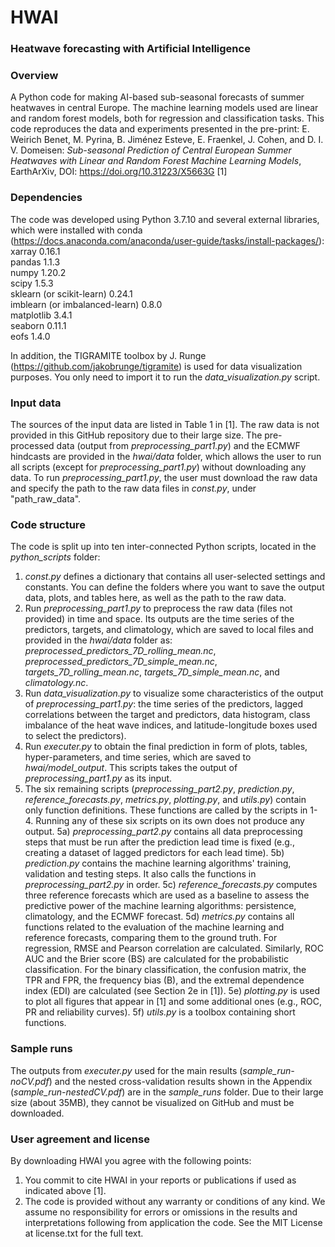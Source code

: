 # HWAI
### Heatwave forecasting with Artificial Intelligence

### Overview
A Python code for making AI-based sub-seasonal forecasts of summer heatwaves in central Europe. The machine learning models used are linear and random forest models, both for regression and classification tasks. This code reproduces the data and experiments presented in the pre-print: E. Weirich Benet, M. Pyrina, B. Jiménez Esteve, E. Fraenkel, J. Cohen, and D. I. V. Domeisen: *Sub-seasonal Prediction of Central European Summer Heatwaves with Linear and Random Forest Machine Learning Models*, EarthArXiv, DOI: https://doi.org/10.31223/X5663G [1]

### Dependencies 
The code was developed using Python 3.7.10 and several external libraries, which were installed with conda (https://docs.anaconda.com/anaconda/user-guide/tasks/install-packages/): <br/> 
xarray 0.16.1 <br/> 
pandas 1.1.3 <br/>
numpy 1.20.2 <br/>
scipy 1.5.3 <br/>
sklearn (or scikit-learn) 0.24.1 <br/>
imblearn (or imbalanced-learn) 0.8.0 <br/>
matplotlib 3.4.1 <br/>
seaborn 0.11.1 <br/>
eofs 1.4.0 <br/>

In addition, the TIGRAMITE toolbox by J. Runge (https://github.com/jakobrunge/tigramite) is used for data visualization purposes. You only need to import it to run the *data_visualization.py* script.  

### Input data 
The sources of the input data are listed in Table 1 in [1]. The raw data is not provided in this GitHub repository due to their large size. The pre-processed data (output from *preprocessing_part1.py*) and the ECMWF hindcasts are provided in the *hwai/data* folder, which allows the user to run all scripts (except for *preprocessing_part1.py*) without downloading any data. To run *preprocessing_part1.py*, the user must download the raw data and specify the path to the raw data files in *const.py*, under "path_raw_data". 

### Code structure
The code is split up into ten inter-connected Python scripts, located in the *python_scripts* folder: <br/>
1. *const.py* defines a dictionary that contains all user-selected settings and constants. You can define the folders where you want to save the output data, plots, and tables here, as well as the path to the raw data.<br/>  
2. Run *preprocessing_part1.py* to preprocess the raw data (files not provided) in time and space. Its outputs are the time series of the predictors, targets, and climatology, which are saved to local files and provided in the *hwai/data* folder as: *preprocessed_predictors_7D_rolling_mean.nc*, *preprocessed_predictors_7D_simple_mean.nc*, *targets_7D_rolling_mean.nc*, *targets_7D_simple_mean.nc*, and *climatology.nc*. <br/> 
3. Run *data_visualization.py* to visualize some characteristics of the output of *preprocessing_part1.py*: the time series of the predictors, lagged correlations between the target and predictors, data histogram, class imbalance of the heat wave indices, and latitude-longitude boxes used to select the predictors).<br/> 
4. Run *executer.py* to obtain the final prediction in form of plots, tables, hyper-parameters, and time series, which are saved to *hwai/model_output*. This scripts takes the output of *preprocessing_part1.py* as its input.<br/> 
5. The six remaining scripts (*preprocessing_part2.py*, *prediction.py*, *reference_forecasts.py*, *metrics.py*, *plotting.py*, and *utils.py*) contain only function definitions. These functions are called by the scripts in 1-4. Running any of these six scripts on its own does not produce any output.
  5a) *preprocessing_part2.py* contains all data preprocessing steps that must be run after the prediction lead time is fixed (e.g., creating a dataset of lagged predictors for each lead time).
  5b) *prediction.py* contains the machine learning algorithms' training, validation and testing steps. It also calls the functions in *preprocessing_part2.py* in order. 
  5c) *reference_forecasts.py* computes three reference forecasts which are used as a baseline to assess the predictive power of the machine learning algorithms: persistence, climatology, and the ECMWF forecast. 
  5d) *metrics.py* contains all functions related to the evaluation of the machine learning and reference forecasts, comparing them to the ground truth. For regression, RMSE and Pearson correlation are calculated. Similarly, ROC AUC and the Brier score (BS) are calculated for the probabilistic classification. For the binary classification, the confusion matrix, the TPR and FPR, the frequency bias (B), and the extremal dependence index (EDI) are calculated (see Section 2e in [1]). 
  5e) *plotting.py* is used to plot all figures that appear in [1] and some additional ones (e.g., ROC, PR and reliability curves).
  5f) *utils.py* is a toolbox containing short functions. 
  
### Sample runs
The outputs from *executer.py* used for the main results (*sample_run-noCV.pdf*) and the nested cross-validation results shown in the Appendix (*sample_run-nestedCV.pdf*) are in the *sample_runs* folder. Due to their large size (about 35MB), they cannot be visualized on GitHub and must be downloaded. 

### User agreement and license 
By downloading HWAI you agree with the following points: <br/>
1. You commit to cite HWAI in your reports or publications if used as indicated above [1]. <br/>
2. The code is provided without any warranty or conditions of any kind. We assume no responsibility for errors or omissions in the results and interpretations following from application the code. See the MIT License at license.txt for the full text. <br/>

